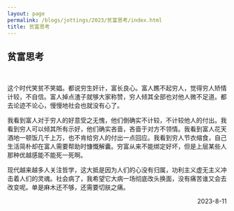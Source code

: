 ```yaml
---
layout: page
permalink: /blogs/jottings/2023/贫富思考/index.html
title: 贫富思考
---
```


## 贫富思考
<br>

这个时代笑贫不笑娼。都说穷生奸计，富长良心。富人瞧不起穷人，觉得穷人矫情计较，不自信。富人掉点渣子就够大家称赞，穷人倾其全部也对他人微不足道。都去论迹不论心，慢慢地社会也就没有心了。

我看到富人对于穷人的好意受之无愧，他们倒确实不计较，不计较他人的付出。我看到穷人可以倾其所有示好，他们确实吝啬，吝啬于对方不领情。我看到富人花天酒地一顿饭几千上万，也不肯给穷人的付出一点回应。我看到穷人节衣缩食，自己生活简朴却在富人需要帮助时慷慨解囊。穷富从来不能绑定好坏，但是上层某些人那种优越感能不能死一死啊。

现代越来越多人关注哲学，这大抵是因为人们的心没有归属，功利主义虚无主义冲击着人们的灵魂。社会病了，我希望它大病一场彻底改头换面，没有痛苦谁又会去改变呢。单是麻木还不够，还需要切肤之痛。

<p align="right">2023-8-11</p>